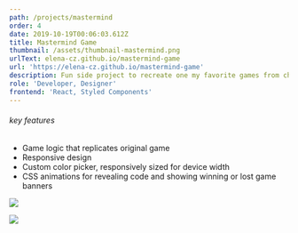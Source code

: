 ```yaml
---
path: /projects/mastermind
order: 4
date: 2019-10-19T00:06:03.612Z
title: Mastermind Game
thumbnail: /assets/thumbnail-mastermind.png
urlText: elena-cz.github.io/mastermind-game
url: 'https://elena-cz.github.io/mastermind-game'
description: Fun side project to recreate one my favorite games from childhood - Mastermind
role: 'Developer, Designer'
frontend: 'React, Styled Components'
---
```

###### key features

* Game logic that replicates original game
* Responsive design
* Custom color picker, responsively sized for device width
* CSS animations for revealing code and showing winning or lost game banners

![](/assets/mastermindscreenshot.png)

![](/assets/masterminddevicescreen.png)
